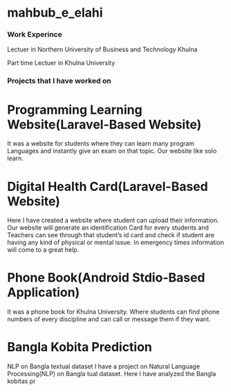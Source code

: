 # mahbub_e_elahi


### Work Experince

Lectuer in Northern University of Business and Technology Khulna

Part time Lectuer in Khulna University


### Projects that I have worked  on

# Programming Learning Website(Laravel-Based Website)

It was a website for students where they can learn many program Languages and instantly give an exam on that topic. Our website like solo learn.
# Digital Health Card(Laravel-Based Website)

Here I have created a website where student can upload their information. Our website will generate an identification Card for every students and Teachers can see through that student’s id card and check if student are having any kind of physical or mental issue. In emergency times information will come to a great help.

# Phone Book(Android Stdio-Based Application)
It was a phone book for Khulna University. Where students can find phone numbers  of every discipline and can call or message them if they want.
# Bangla Kobita Prediction

NLP on Bangla textual dataset
I have a project on Natural Language Processing(NLP) on Bangla
tual dataset. Here I have analyzed the Bangla kobitas pr

